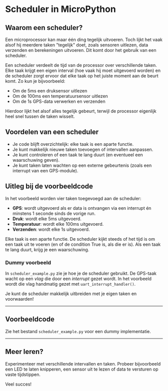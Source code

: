 # Scheduler in MicroPython

## Waarom een scheduler?

Een microprocessor kan maar één ding tegelijk uitvoeren. Toch lijkt het vaak alsof hij meerdere taken "tegelijk" doet, zoals sensoren uitlezen, data verzenden en berekeningen uitvoeren. Dit komt door het gebruik van een scheduler.

Een scheduler verdeelt de tijd van de processor over verschillende taken. Elke taak krijgt een eigen interval (hoe vaak hij moet uitgevoerd worden) en de scheduler zorgt ervoor dat elke taak op het juiste moment aan de beurt komt. Zo kun je bijvoorbeeld:
- Om de 5ms een druksensor uitlezen
- Om de 100ms een temperatuursensor uitlezen
- Om de 1s GPS-data verwerken en verzenden

Hierdoor lijkt het alsof alles tegelijk gebeurt, terwijl de processor eigenlijk heel snel tussen de taken wisselt.

## Voordelen van een scheduler
- Je code blijft overzichtelijk: elke taak is een aparte functie.
- Je kunt makkelijk nieuwe taken toevoegen of intervallen aanpassen.
- Je kunt controleren of een taak te lang duurt (en eventueel een waarschuwing geven).
- Je kunt taken laten wachten op een externe gebeurtenis (zoals een interrupt van een GPS-module).

## Uitleg bij de voorbeeldcode

In het voorbeeld worden vier taken toegevoegd aan de scheduler:
- **GPS**: wordt uitgevoerd als er data is ontvangen via een interrupt én minstens 1 seconde sinds de vorige run.
- **Druk**: wordt elke 5ms uitgevoerd.
- **Temperatuur**: wordt elke 100ms uitgevoerd.
- **Verzenden**: wordt elke 1s uitgevoerd.

Elke taak is een aparte functie. De scheduler kijkt steeds of het tijd is om een taak uit te voeren (en of de condition True is, als die er is). Als een taak te lang duurt, krijg je een waarschuwing.

### Dummy voorbeeld

In `scheduler_example.py` zie je hoe je de scheduler gebruikt. De GPS-taak wacht op een *vlag* die door een *interrupt* gezet wordt. In het voorbeeld wordt die vlag handmatig gezet met `uart_interrupt_handler()`.

Je kunt de scheduler makkelijk uitbreiden met je eigen taken en voorwaarden!

---

## Voorbeeldcode
Zie het bestand `scheduler_example.py` voor een dummy implementatie.

---

## Meer leren?
Experimenteer met verschillende intervallen en taken. Probeer bijvoorbeeld een LED te laten knipperen, een sensor uit te lezen of data te versturen op vaste tijdstippen.

Veel succes!
